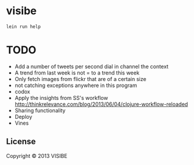 # visibe

```
lein run help
```

# TODO

- Add a number of tweets per second dial in channel the context
- A trend from last week is not = to a trend this week
- Only fetch images from flickr that are of a certain size
- not catching exceptions anywhere in this program
- codox
- Apply the insights from SS's workflow http://thinkrelevance.com/blog/2013/06/04/clojure-workflow-reloaded
- Sharing functionality
- Deploy
- Vines

## License

Copyright © 2013 VISIBE